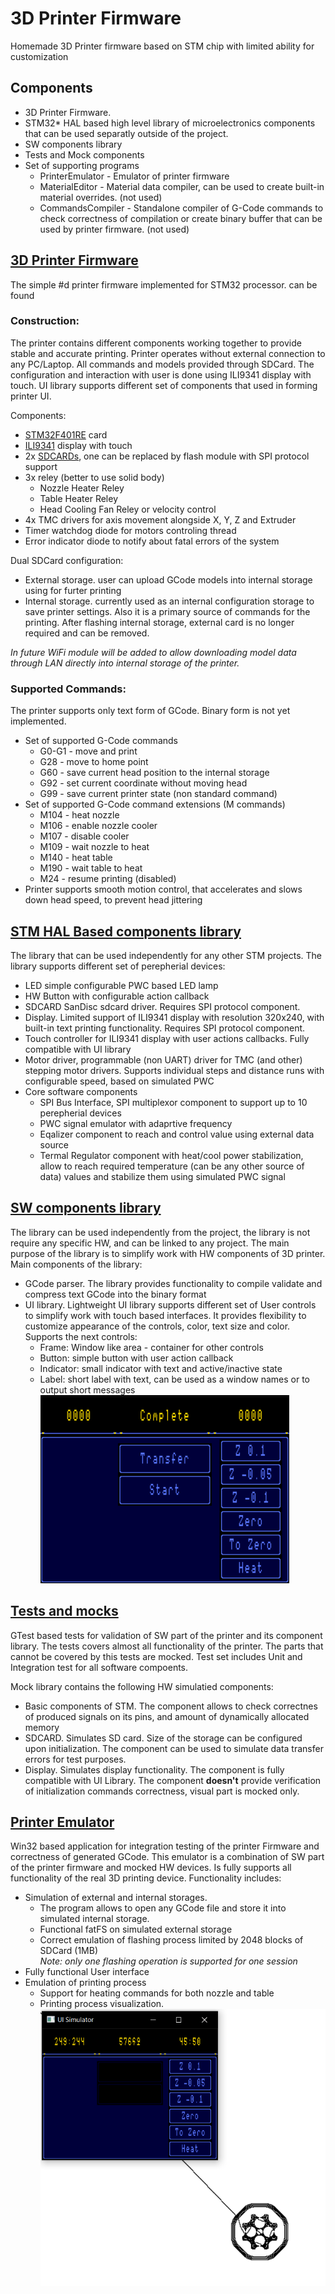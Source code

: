 # 3D Printer Firmware
Homemade 3D Printer firmware based on STM chip with limited ability for customization

## Components
* 3D Printer Firmware. 
* STM32* HAL based high level library of microelectronics components that can be used separatly outside of the project.
* SW components library
* Tests and Mock components
* Set of supporting programs
   * PrinterEmulator  - Emulator of printer firmware
   * MaterialEditor   - Material data compiler, can be used to create built-in material overrides. (not used)
   * CommandsCompiler - Standalone compiler of G-Code commands to check correctness of compilation or create binary buffer that can be used by printer firmware. (not used)
   
## [3D Printer Firmware](lib/printer)
The simple #d printer firmware implemented for STM32 processor. can be found
### Construction:
The printer contains different components working together to provide stable and accurate printing. Printer operates without external connection to any PC/Laptop. All commands and models provided through SDCard. The configuration and interaction with user is done using ILI9341 display with touch. UI library supports different set of components that used in forming printer UI.  

Components:
* [STM32F401RE](https://www.st.com/resource/en/datasheet/stm32f401re.pdf) card
* [ILI9341](https://cdn-shop.adafruit.com/datasheets/ILI9341.pdf) display with touch 
* 2x [SDCARDs](https://elinux.org/images/d/d3/Mmc_spec.pdf), one can be replaced by flash module with SPI protocol support 
* 3x reley (better to use solid body)
   * Nozzle Heater Reley 
   * Table Heater Reley
   * Head Cooling Fan Reley or velocity control
* 4x TMC drivers for axis movement alongside X, Y, Z and Extruder
* Timer watchdog diode for motors controling thread
* Error indicator diode to notify about fatal errors of the system

Dual SDCard configuration: 
* External storage. user can upload GCode models into internal storage using for furter printing
* Internal storage. currently used as an internal configuration storage to save printer settings. Also it is a primary source of commands for the printing. After flashing internal storage, external card is no longer required and can be removed.    

_In future WiFi module will be added to allow downloading model data through LAN directly into internal storage of the printer._
### Supported Commands:
The printer supports only text form of GCode. Binary form is not yet implemented.
* Set of supported G-Code commands
   * G0-G1 - move and print
   * G28   - move to home point
   * G60   - save current head position to the internal storage
   * G92   - set current coordinate without moving head
   * G99   - save current printer state (non standard command)
 * Set of supported G-Code command extensions (M commands)
   * M104  - heat nozzle
   * M106  - enable nozzle cooler
   * M107  - disable cooler
   * M109  - wait nozzle to heat
   * M140  - heat table
   * M190  - wait table to heat
   * M24   - resume printing (disabled) 
 * Printer supports smooth motion control, that accelerates and slows down head speed, to prevent head jittering

## [STM HAL Based components library](lib/drivers)
The library that can be used independently for any other STM projects. The library supports different set of perepherial devices:
* LED simple configurable PWC based LED lamp
* HW Button with configurable action callback
* SDCARD SanDisc sdcard driver. Requires SPI protocol component.
* Display. Limited support of ILI9341 display with resolution 320x240, with built-in text printing functionality. Requires SPI protocol component.
* Touch controller for ILI9341 display with user actions callbacks. Fully compatible with UI library
* Motor driver, programmable (non UART) driver for TMC (and other) stepping motor drivers. Supports individual steps and distance runs with configurable speed, based on simulated PWC
* Core software components
    * SPI Bus Interface, SPI multiplexor component to support up to 10 perepherial devices
    * PWC signal emulator with adaprtive frequency
    * Eqalizer component to reach and control value using external data source
    * Termal Regulator component with heat/cool power stabilization, allow to reach required temperature (can be any other source of data) values and stabilize them using simulated PWC signal

## [SW components library](lib/libraries)
The library can be used independently from the project, the library is not require any specific HW, and can be linked to any project. The main purpose of the library is to simplify work with HW components of 3D printer. Main components of the library:
* GCode parser. The library provides functionality to compile validate and compress text GCode into the binary format
* UI library. Lightweight UI library supports different set of User controls to simplify work with touch based interfaces. It provides flexibility to customize appearance of the controls, color, text size and color. Supports the next controls:
    * Frame: Window like area - container for other controls
    * Button: simple button with user action callback
    * Indicator: small indicator with text and active/inactive state
    * Label: short label with text, can be used as a window names or to output short messages    
![UI Library screenshot](docs/images/UIlibrary.png)

## [Tests and mocks](emulator/tests)
GTest based tests for validation of SW part of the printer and its component library. The tests covers almost all functionality of the printer. The parts that cannot be covered by this tests are mocked. Test set includes Unit and Integration test for all software compoents.   

Mock library contains the following HW simulatied components:
* Basic components of STM. The component allows to check correctnes of produced signals on its pins, and amount of dynamically allocated memory
* SDCARD. Simulates SD card. Size of the storage can be configured upon initialization. The component can be used to simulate data transfer errors for test purposes.
* Display. Simulates display functionality. The component is fully compatible with UI Library. The component **doesn't** provide verification of initialization commands correctness, visual part is mocked only.

## [Printer Emulator](emulator/applications/printer_emulator)
Win32 based application for integration testing of the printer Firmware and correctness of generated GCode. This emulator is a combination of SW part of the printer firmware and mocked HW devices. Is fully supports all functionality of the real 3D printing device. Functionality includes:
* Simulation of external and internal storages. 
    * The program allows to open any GCode file and store it into simulated internal storage.
    * Functional fatFS on simulated external storage
    * Correct emulation of flashing process limited by 2048 blocks of SDCard (1MB)    
    _Note: only one flashing operation is supported for one session_
* Fully functional User interface
* Emulation of printing process
    * Support for heating commands for both nozzle and table
    * Printing process visualization.    
![Printer Emulator](docs/images/printer_emulator.png)
